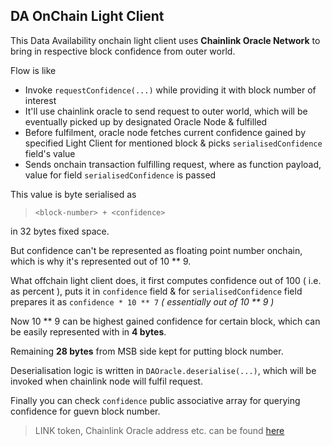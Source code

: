 ## DA OnChain Light Client

This Data Availability onchain light client uses **Chainlink Oracle Network** to bring in respective block confidence from outer world.

Flow is like

- Invoke `requestConfidence(...)` while providing it with block number of interest
- It'll use chainlink oracle to send request to outer world, which will be eventually picked up by designated Oracle Node & fulfilled
- Before fulfilment, oracle node fetches current confidence gained by specified Light Client for mentioned block & picks `serialisedConfidence` field's value
- Sends onchain transaction fulfilling request, where as function payload, value for field `serialisedConfidence` is passed

This value is byte serialised as

> `<block-number> + <confidence>`

in 32 bytes fixed space.

But confidence can't be represented as floating point number onchain, which is why it's represented out of 10 ** 9.

What offchain light client does, it first computes confidence out of 100 ( i.e. as percent ), puts it in `confidence` field & for `serialisedConfidence` field prepares it as `confidence * 10 ** 7` _( essentially out of 10 ** 9 )_

Now 10 ** 9 can be highest gained confidence for certain block, which can be easily represented with in **4 bytes**.

Remaining **28 bytes** from MSB side kept for putting block number.

Deserialisation logic is written in `DAOracle.deserialise(...)`, which will be invoked when chainlink node will fulfil request.

Finally you can check `confidence` public associative array for querying confidence for guevn block number.

> LINK token, Chainlink Oracle address etc. can be found [here](https://github.com/maticnetwork/chainlink-integration#integrate-chainlink-with-matic-network)
